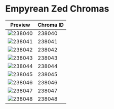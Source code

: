 # Empyrean Zed Chromas

| Preview | Chroma ID |
|---------|-----------|
| ![238040](https://raw.communitydragon.org/latest/plugins/rcp-be-lol-game-data/global/default/v1/champion-chroma-images/238/238040.png) | 238040 |
| ![238041](https://raw.communitydragon.org/latest/plugins/rcp-be-lol-game-data/global/default/v1/champion-chroma-images/238/238041.png) | 238041 |
| ![238042](https://raw.communitydragon.org/latest/plugins/rcp-be-lol-game-data/global/default/v1/champion-chroma-images/238/238042.png) | 238042 |
| ![238043](https://raw.communitydragon.org/latest/plugins/rcp-be-lol-game-data/global/default/v1/champion-chroma-images/238/238043.png) | 238043 |
| ![238044](https://raw.communitydragon.org/latest/plugins/rcp-be-lol-game-data/global/default/v1/champion-chroma-images/238/238044.png) | 238044 |
| ![238045](https://raw.communitydragon.org/latest/plugins/rcp-be-lol-game-data/global/default/v1/champion-chroma-images/238/238045.png) | 238045 |
| ![238046](https://raw.communitydragon.org/latest/plugins/rcp-be-lol-game-data/global/default/v1/champion-chroma-images/238/238046.png) | 238046 |
| ![238047](https://raw.communitydragon.org/latest/plugins/rcp-be-lol-game-data/global/default/v1/champion-chroma-images/238/238047.png) | 238047 |
| ![238048](https://raw.communitydragon.org/latest/plugins/rcp-be-lol-game-data/global/default/v1/champion-chroma-images/238/238048.png) | 238048 |
